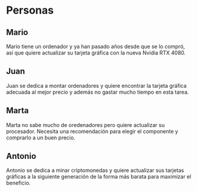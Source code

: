# Personas

## Mario

Mario tiene un ordenador y ya han pasado años desde que se lo compró, así que quiere actualizar su tarjeta gráfica con la nueva Nvidia RTX 4080.

## Juan

Juan se dedica a montar ordenadores y quiere encontrar la tarjeta gráfica adecuada al mejor precio y además no gastar mucho tiempo en esta tarea.

## Marta

Marta no sabe mucho de oredenadores pero quiere actualizar su procesador. Necesita una recomendación para elegir el componente y comprarlo a un buen precio.

## Antonio

Antonio se dedica a minar criptomonedas y quiere actualizar sus tarjetas gráficas a la siguiente generación de la forma más barata para maximizar el beneficio.